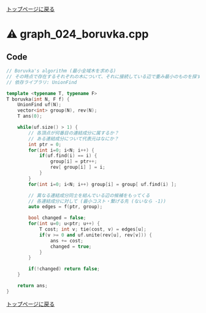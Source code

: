 <!-- mathjax config similar to math.stackexchange -->
<script type="text/x-mathjax-config">
MathJax.Hub.Config({
  jax: ["input/TeX", "output/HTML-CSS"],
  tex2jax: {
    inlineMath: [ ['$', '$'] ],
    displayMath: [ ['$$', '$$']],
    processEscapes: true,
    skipTags: ['script', 'noscript', 'style', 'textarea', 'pre', 'code']
  },
  messageStyle: "none",
  "HTML-CSS": { preferredFont: "TeX", availableFonts: ["STIX","TeX"] }
});
</script>
<script src="http://cdn.mathjax.org/mathjax/latest/MathJax.js?config=TeX-AMS_HTML" type="text/javascript"></script>

<script type="text/javascript" src="https://cdnjs.cloudflare.com/ajax/libs/jquery/3.4.1/jquery.min.js"></script>
<link rel="stylesheet" href="../css/copy-button.css" />
<script type="text/javascript" src="../js/balloons.js"></script>
<script type="text/javascript" src="../js/copy-button.js"></script>



[トップページに戻る](../index.html)

# :warning: graph\_024\_boruvka.cpp

## Code

```cpp
// Boruvka's algorithm (最小全域木を求める)
// その時点で存在するそれぞれの木について、それに接続している辺で重み最小のものを探す関数が必要
// 依存ライブラリ: UnionFind

template <typename T, typename F>
T boruvka(int N, F f) {
    UnionFind uf(N);
    vector<int> group(N), rev(N);
    T ans(0);

    while(uf.size() > 1) {
        // 各頂点が何番目の連結成分に属するか？
        // ある連結成分について代表元はなにか？
        int ptr = 0;
        for(int i=0; i<N; i++) {
            if(uf.find(i) == i) {
                group[i] = ptr++;
                rev[ group[i] ] = i;
            }
        }
        for(int i=0; i<N; i++) group[i] = group[ uf.find(i) ];

        // 異なる連結成分同士を結んでいる辺の候補をもってくる
        // 各連結成分に対して (最小コスト・繋げる先 (ないなら -1))
        auto edges = f(ptr, group);

        bool changed = false;
        for(int u=0; u<ptr; u++) {
            T cost; int v; tie(cost, v) = edges[u];
            if(v >= 0 and uf.unite(rev[u], rev[v])) {
                ans += cost;
                changed = true;
            }
        }

        if(!changed) return false;
    }

    return ans;
}

```

[トップページに戻る](../index.html)
